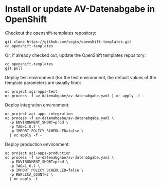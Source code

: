 # Install or update AV-Datenabgabe in OpenShift

Checkout the openshift-templates repository:

```
git clone https://github.com/sogis/openshift-templates.git
cd openshift-templates
```

Or, if already checked out, update the OpenShift templates repository:

```
cd openshift-templates
git pull
```

Deploy test environment (for the test environment, the default values of the template parameters are usually fine):

```
oc project agi-apps-test
oc process -f av-datenabgabe/av-datenabgabe.yaml | oc apply -f -
```

Deploy integration environment:

```
oc project agi-apps-integration
oc process -f av-datenabgabe/av-datenabgabe.yaml \
  -p ENVIRONMENT_SHORT=prod \
  -p TAG=1.0.7 \
  -p IMPORT_POLICY_SCHEDULED=false \
  | oc apply -f -
```

Deploy production environment:

```
oc project agi-apps-production
oc process -f av-datenabgabe/av-datenabgabe.yaml \
  -p ENVIRONMENT_SHORT=prod \
  -p TAG=1.0.7 \
  -p IMPORT_POLICY_SCHEDULED=false \
  -p REPLICA_COUNT=2 \
  | oc apply -f -
```

